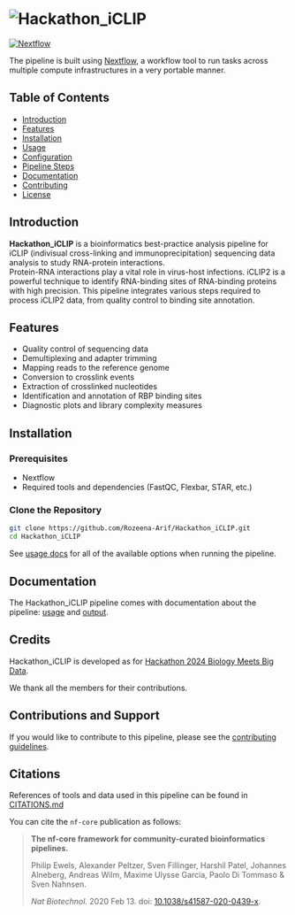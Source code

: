 # ![Hackathon_iCLIP](docs/images/nf-core-clipseq_logo.png)

[![Nextflow](https://img.shields.io/badge/nextflow-%E2%89%A520.04.0-brightgreen.svg)](https://www.nextflow.io/)

The pipeline is built using [Nextflow](https://www.nextflow.io), a workflow tool to run tasks across multiple compute infrastructures in a very portable manner.
<!-- ## Pipeline Summary

By default, the pipeline currently performs the following:

1. Adapter and quality trimming (`Cutadapt`)
2. Pre-mapping to e.g. rRNA and tRNA sequences (`Bowtie 2`)
3. Genome mapping (`STAR`)
4. UMI-based deduplication (`UMI-tools`)
5. Crosslink identification (`BEDTools`)
6. Bedgraph coverage track generation (`BEDTools`)
7. Peak calling (multiple options):
    - `iCount`
    - `Paraclu`
    - `PureCLIP`
    - `Piranha`
8. Motif detection (`DREME`)
9. Quality control:
    - Sequencing quality control (`FastQC`)
    - Library complexity (`Preseq`)
    - Regional distribution (`RSeQC`)
10. Overall pipeline run and QC summaries and peak calling comparisons (`MultiQC`) -->

## Table of Contents
- [Introduction](#introduction)
- [Features](#features)
- [Installation](#installation)
- [Usage](#usage)
- [Configuration](#configuration)
- [Pipeline Steps](#pipeline-steps)
- [Documentation](#documentation)
- [Contributing](#contributing)
- [License](#license)

## Introduction

**Hackathon_iCLIP** is a bioinformatics best-practice analysis pipeline for iCLIP (indivisual cross-linking and immunoprecipitation) sequencing data analysis to study RNA-protein interactions.  
Protein-RNA interactions play a vital role in virus-host infections. iCLIP2 is a powerful technique to identify RNA-binding sites of RNA-binding proteins with high precision. This pipeline integrates various steps required to process iCLIP2 data, from quality control to binding site annotation.

## Features
- Quality control of sequencing data
- Demultiplexing and adapter trimming
- Mapping reads to the reference genome
- Conversion to crosslink events
- Extraction of crosslinked nucleotides
- Identification and annotation of RBP binding sites
- Diagnostic plots and library complexity measures

## Installation
### Prerequisites
- Nextflow
- Required tools and dependencies (FastQC, Flexbar, STAR, etc.)

### Clone the Repository
```bash
git clone https://github.com/Rozeena-Arif/Hackathon_iCLIP.git
cd Hackathon_iCLIP
```
See [usage docs](docs/usage) for all of the available options when running the pipeline.

## Documentation

The Hackathon_iCLIP pipeline comes with documentation about the pipeline: [usage](docs/usage.md) and [output](docs/output.md).

## Credits

Hackathon_iCLIP is developed as for [Hackathon 2024 Biology Meets Big Data](https://glasgow-compbio.github.io/events/202406_Hackathon/).

We thank all the members for their contributions.

## Contributions and Support

If you would like to contribute to this pipeline, please see the [contributing guidelines](docs/CONTRIBUTING.md).

## Citations

References of tools and data used in this pipeline can be found in [CITATIONS.md](CITATIONS.md)

You can cite the `nf-core` publication as follows:

> **The nf-core framework for community-curated bioinformatics pipelines.**
>
> Philip Ewels, Alexander Peltzer, Sven Fillinger, Harshil Patel, Johannes Alneberg, Andreas Wilm, Maxime Ulysse Garcia, Paolo Di Tommaso & Sven Nahnsen.
>
> _Nat Biotechnol._ 2020 Feb 13. doi: [10.1038/s41587-020-0439-x](https://dx.doi.org/10.1038/s41587-020-0439-x).


